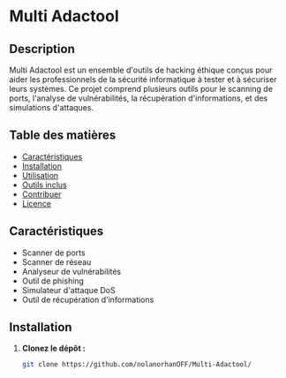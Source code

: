 # Multi Adactool

## Description

Multi Adactool est un ensemble d'outils de hacking éthique conçus pour aider les professionnels de la sécurité informatique à tester et à sécuriser leurs systèmes. Ce projet comprend plusieurs outils pour le scanning de ports, l'analyse de vulnérabilités, la récupération d'informations, et des simulations d'attaques.

## Table des matières

- [Caractéristiques](#caractéristiques)
- [Installation](#installation)
- [Utilisation](#utilisation)
- [Outils inclus](#outils-inclus)
- [Contribuer](#contribuer)
- [Licence](#licence)

## Caractéristiques

- Scanner de ports
- Scanner de réseau
- Analyseur de vulnérabilités
- Outil de phishing
- Simulateur d'attaque DoS
- Outil de récupération d'informations

## Installation

1. **Clonez le dépôt :**
   ```bash
   git clone https://github.com/nolanorhanOFF/Multi-Adactool/
